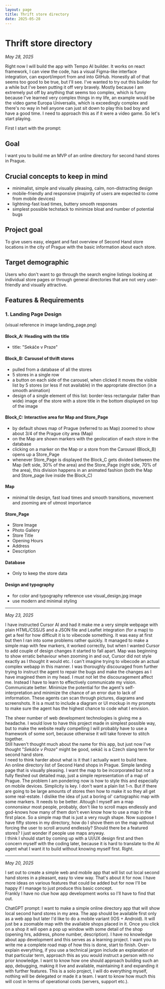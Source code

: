 ```yaml
---
layout: page
title: Thrift store directory
date: 2025-05-28
---
```


# Thrift store directory

*May 28, 2025*

Right now I will build the app with Tempo AI builder. It works on react framework, I can view the code, has a visual Figma-like interface integration, can export/import from and into GitHub. Honestly all of that seems too good to be true, but I'll see.
I've wanted to try out this builder for a while but I've been putting it off very bravely. Mostly because I am extremely put off by anything that seems too complex, which is funny because I've learned very complex things in my life, an example would be the video game Europa Universalis, which is exceedingly complex and there's no way in hell anyone can just sit down to play this bad boy and have a good time. I need to approach this as if it were a video game. So let's start playing.  

First I start with the prompt:  

## Goal

I want you to build me an MVP of an online directory for second hand stores in Prague.   

## Crucial concepts to keep in mind

* minimalist, simple and visually pleasing, calm, non-distracting design  
* mobile-friendly and responsive (majority of users are expected to come from mobile devices)  
* lightning-fast load times, buttery smooth responses  
* simplest possible techstack to minimize bloat and number of potential bugs

## Project goal

To give users easy, elegant and fast overview of Second Hand store locations in the city of Prague with the basic information about each store.

## Target demographic

Users who don't want to go through the search engine listings looking at individual store pages or through general directories that are not very user-friendly and visually attractive.  

## Features & Requirements

### 1. Landing Page Design
(visual reference in image landing_page.png)

#### Block_A: Heading with the title
* title: "Sekáče v Praze"

#### Block_B: Carousel of thrift stores
* pulled from a database of all the stores
* 5 stores in a single row
* a button on each side of the carousel, when clicked it moves the visible list by 5 stores (or less if not available) in the appropriate direction (in a smooth animation)
* design of a single element of this list: border-less rectangular (taller than wide) image of the store with a store title in the bottom displayed on top of the image

#### Block_C: Interactive area for Map and Store_Page
* by default shows map of Prague (referred to as Map) zoomed to show about 3/4 of the Prague city area (Map)
* on the Map are shown markers with the geolocation of each store in the database
* clicking on a marker on the Map or a store from the Carousel (Block_B) opens up a Store_Page
* whenever Store_Page is displayed the Block_C gets divided between the Map (left side, 30% of the area) and the Store_Page (right side, 70% of the area), this division happens in an animated fashion (both the Map and Store_page live inside the Block_C)

#### Map
* minimal tile design, fast load times and smooth transitions, movement and zooming are of utmost importance

#### Store_Page
* Store Image
* Photo Gallery
* Store Title
* Opening Hours
* Address
* Description 

#### Database
* Only to keep the store data

#### Design and typography
* for color and typography reference use visual_design.jpg image
* use modern and minimal styling

---

*May 23, 2025*

I have instructed Cursor AI and had it make me a very simple webpage with plain HTML/CSS/JS and a JSON file and Leaflet integration (for a map) to get a feel for how difficult it is to vibecode something. It was easy at first but then I ran into some problems rather quickly. It managed to make a simple map with few markers, it worked correctly, but when I wanted Cursor to add couple of design changes it started to fall apart. Map was beginning to show erratic behaviour when zooming in and out, Cursor did not style exactly as I thought it would etc. I can't imagine trying to vibecode an actual complex webapp in this manner. I was thoroughly discouraged from further trying to instruct the agent to repair the bugs and make the changes as I have imagined them in my head. I must not let the discouragement affect me. Instead I have to learn to effectively communicate my vision. Communicate better. Minimize the potential for the agent's self-interpretation and minimize the chance of an error due to lack of imformation. These agents can scan through pictures, diagrams and screenshots. It is a must to include a diagram or UI mockup in my prompts to make sure the agent has the highest chance to code what I envision.

The sheer number of web development technologies is giving me a headache. I would love to have this project made in simplest possible way, but to make the website really compelling I will probably have to use a framework of some sort, because otherwise it will take forever to stitch together.  
Still haven't thought much about the name for this app, but just now I've thought "*Sekáče v Praze*" might be good, sekáč is a Czech slang term for second hand store.  
I need to think harder about what is it that I actually want to build here.  
An online directory list of Second Hand shops in Prague. Simple landing page that is visually pleasing. I want the map to be incorporated but not a fully fleshed out detailed map, just a simple representation of a map of Prague. The problem I am pondering now is how to style this and especially on mobile devices. Simplicity is key. I don't want a plain list 1-n. But if there are going to be large amounts of stores then how to make it so they all get some real-estate. I dislike the idea of just a boring ol' cartographic map with some markers. It needs to be better. Altough I myself am a map connonsieur most people, probably, don't like to scroll maps endlessly and god-knows how many of them don't even know how to use a map in the first place. 
So a simple map that is just a very rough shape. Now suppose I have fifty stores in my directory, how do I shove them on the map without forcing the user to scroll around endlessly? Should there be a featured stores? I just wonder if people use maps anyway.  
I think I should start by coming up with a UI/UX design first and then concern myself with the coding later, because it is hard to translate to the AI agent what I want it to build without knowing myself first. Right. 

---

*May 20, 2025*

I set out to create a simple web and mobile app that will list out local second hand stores in a pleasant, easy to view way. That's about it for now. I have more ideas on various features that could be added but for now I'll be happy if I manage to just produce this basic concept.  
Frankly I have no clue how app development works so I'll have to find that out.

ChatGPT prompt: 
I want to make a simple online directory app that will show local second hand stores in my area. The app should be available first only as a web app but later I'd like to do a mobile variant (IOS + Android). It will just be a zoomable map with the available shops placed in it. Once you click on a shop it will open a pop up window with some detail of the shop (opening hrs, address, phone number, description). I have no knowledge about app development and this serves as a learning project. I want you to write me a complete road map of how this is done, start to finish. Over-explain everything, if you use a technical jargon include an explanation of that particular term, approach this as you would instruct a person with no prior knowledge. I want to know how one should approach building such an app, debugging, making it live and available, maintaining it and expanding it with further features. This is a solo project, I will do everything myself, nothing will be delegated or made it a team. I want to know how much this will cost in terms of operational costs (servers, support etc.).

